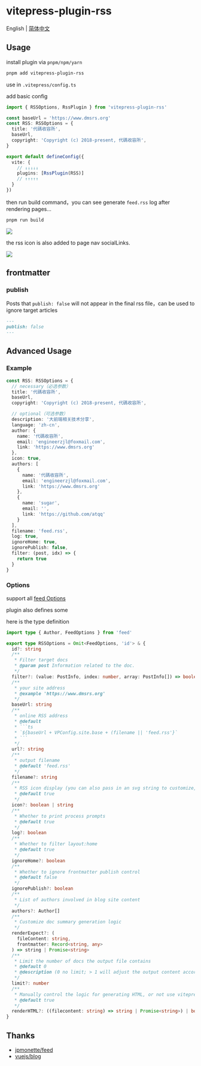 # vitepress-plugin-rss

English | [简体中文](https://github.com/cnjimbo/cnjimbo.github.io/blob/master/packages/vitepress-plugin-rss/README-zh.md)

## Usage
install plugin via `pnpm/npm/yarn`
```sh
pnpm add vitepress-plugin-rss
```

use in `.vitepress/config.ts`

add basic config
```ts
import { RSSOptions, RssPlugin } from 'vitepress-plugin-rss'

const baseUrl = 'https://www.dmsrs.org'
const RSS: RSSOptions = {
  title: '代碼收容所',
  baseUrl,
  copyright: 'Copyright (c) 2018-present, 代碼收容所',
}

export default defineConfig({
  vite: {
    // ↓↓↓↓↓
    plugins: [RssPlugin(RSS)]
    // ↑↑↑↑↑
  }
})
```

then run build command，you can see generate `feed.rss` log after rendering pages...

```sh
pnpm run build
```

![](https://img.cdn.sugarat.top/mdImg/MTY5MjQ1NTAzMzcwMg==692455033702)

the rss icon is also added to page nav socialLinks.

![](https://img.cdn.sugarat.top/mdImg/MTY5MjQ1NTQ4MDYxMg==692455480612)

## frontmatter
### publish
Posts that `publish: false` will not appear in the final rss file，can be used to ignore target articles
```md
---
publish: false
---
```

## Advanced Usage
### Example
```ts
const RSS: RSSOptions = {
  // necessary（必选参数）
  title: '代碼收容所',
  baseUrl,
  copyright: 'Copyright (c) 2018-present, 代碼收容所',

  // optional（可选参数）
  description: '大前端相关技术分享',
  language: 'zh-cn',
  author: {
    name: '代碼收容所',
    email: 'engineerzjl@foxmail.com',
    link: 'https://www.dmsrs.org'
  },
  icon: true,
  authors: [
    {
      name: '代碼收容所',
      email: 'engineerzjl@foxmail.com',
      link: 'https://www.dmsrs.org'
    },
    {
      name: 'sugar',
      email: '',
      link: 'https://github.com/atqq'
    }
  ],
  filename: 'feed.rss',
  log: true,
  ignoreHome: true,
  ignorePublish: false,
  filter: (post, idx) => {
    return true
  }
}
```
### Options
support all [feed Options](https://www.npmjs.com/package/feed)

plugin also defines some

here is the type definition
```ts
import type { Author, FeedOptions } from 'feed'

export type RSSOptions = Omit<FeedOptions, 'id'> & {
  id?: string
  /**
   * Filter target docs
   * @param post Information related to the doc.
   */
  filter?: (value: PostInfo, index: number, array: PostInfo[]) => boolean
  /**
   * your site address
   * @example 'https://www.dmsrs.org'
   */
  baseUrl: string
  /**
   * online RSS address
   * @default
   * ```ts
   * `${baseUrl + VPConfig.site.base + (filename || 'feed.rss'}`
   * ```
   */
  url?: string
  /**
   * output filename
   * @default 'feed.rss'
   */
  filename?: string
  /**
   * RSS icon display (you can also pass in an svg string to customize, the SVG icon can be obtained by visiting https://www.xicons.org/#)
   * @default true
   */
  icon?: boolean | string
  /**
   * Whether to print process prompts
   * @default true
   */
  log?: boolean
  /**
   * Whether to filter layout:home
   * @default true
   */
  ignoreHome?: boolean
  /**
   * Whether to ignore frontmatter publish control
   * @default false
   */
  ignorePublish?: boolean
  /**
   * List of authors involved in blog site content
   */
  authors?: Author[]
  /**
   * Customize doc summary generation logic
   */
  renderExpect?: (
    fileContent: string,
    frontmatter: Record<string, any>
  ) => string | Promise<string>
  /**
   * Limit the number of docs the output file contains
   * @default 0
   * @description (0 no limit; > 1 will adjust the output content according to date sorting)
   */
  limit?: number
  /**
   * Manually control the logic for generating HTML, or not use vitepress' built-in HTML rendering logic
   * @default true
   */
  renderHTML?: ((filecontent: string) => string | Promise<string>) | boolean
}
```

## Thanks
* [jpmonette/feed](https://www.npmjs.com/package/feed)
* [vuejs/blog](https://github.com/vuejs/blog/tree/main)
